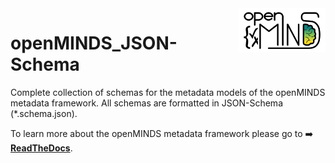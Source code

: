 <a href="/img/light_openMINDS-json-schema-logo.png">
  <picture>
    <source media="(prefers-color-scheme: dark)" srcset="/img/dark_openMINDS-json-schema-logo.png">
    <source media="(prefers-color-scheme: light)" srcset="/img/light_openMINDS-json-schema-logo.png">
    <img alt="openMINDS json-schema logo" src="/img/light_openMINDS-json-schema-logo.png" title="openMINDS json-schema" align="right" height="70">
  </picture>
</a>

# openMINDS_JSON-Schema
Complete collection of schemas for the metadata models of the openMINDS metadata framework. All schemas are formatted in JSON-Schema (*.schema.json). 

To learn more about the openMINDS metadata framework please go to :arrow_right: [**ReadTheDocs**](https://openminds-documentation.readthedocs.io).
